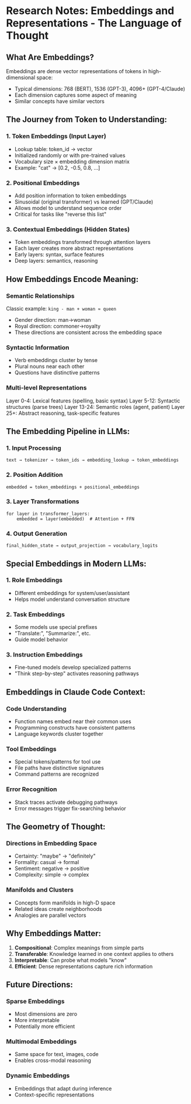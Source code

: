 # Research Notes: Embeddings and Representations - The Language of Thought

## What Are Embeddings?

Embeddings are dense vector representations of tokens in high-dimensional space:
- Typical dimensions: 768 (BERT), 1536 (GPT-3), 4096+ (GPT-4/Claude)
- Each dimension captures some aspect of meaning
- Similar concepts have similar vectors

## The Journey from Token to Understanding:

### 1. Token Embeddings (Input Layer)
- Lookup table: token_id → vector
- Initialized randomly or with pre-trained values
- Vocabulary size × embedding dimension matrix
- Example: "cat" → [0.2, -0.5, 0.8, ...]

### 2. Positional Embeddings
- Add position information to token embeddings
- Sinusoidal (original transformer) vs learned (GPT/Claude)
- Allows model to understand sequence order
- Critical for tasks like "reverse this list"

### 3. Contextual Embeddings (Hidden States)
- Token embeddings transformed through attention layers
- Each layer creates more abstract representations
- Early layers: syntax, surface features
- Deep layers: semantics, reasoning

## How Embeddings Encode Meaning:

### Semantic Relationships
Classic example: `king - man + woman ≈ queen`
- Gender direction: man→woman
- Royal direction: commoner→royalty
- These directions are consistent across the embedding space

### Syntactic Information
- Verb embeddings cluster by tense
- Plural nouns near each other
- Questions have distinctive patterns

### Multi-level Representations
Layer 0-4: Lexical features (spelling, basic syntax)
Layer 5-12: Syntactic structures (parse trees)
Layer 13-24: Semantic roles (agent, patient)
Layer 25+: Abstract reasoning, task-specific features

## The Embedding Pipeline in LLMs:

### 1. Input Processing
```
text → tokenizer → token_ids → embedding_lookup → token_embeddings
```

### 2. Position Addition
```
embedded = token_embeddings + positional_embeddings
```

### 3. Layer Transformations
```
for layer in transformer_layers:
    embedded = layer(embedded)  # Attention + FFN
```

### 4. Output Generation
```
final_hidden_state → output_projection → vocabulary_logits
```

## Special Embeddings in Modern LLMs:

### 1. Role Embeddings
- Different embeddings for system/user/assistant
- Helps model understand conversation structure

### 2. Task Embeddings
- Some models use special prefixes
- "Translate:", "Summarize:", etc.
- Guide model behavior

### 3. Instruction Embeddings
- Fine-tuned models develop specialized patterns
- "Think step-by-step" activates reasoning pathways

## Embeddings in Claude Code Context:

### Code Understanding
- Function names embed near their common uses
- Programming constructs have consistent patterns
- Language keywords cluster together

### Tool Embeddings
- Special tokens/patterns for tool use
- File paths have distinctive signatures
- Command patterns are recognized

### Error Recognition
- Stack traces activate debugging pathways
- Error messages trigger fix-searching behavior

## The Geometry of Thought:

### Directions in Embedding Space
- Certainty: "maybe" → "definitely"
- Formality: casual → formal
- Sentiment: negative → positive
- Complexity: simple → complex

### Manifolds and Clusters
- Concepts form manifolds in high-D space
- Related ideas create neighborhoods
- Analogies are parallel vectors

## Why Embeddings Matter:

1. **Compositional**: Complex meanings from simple parts
2. **Transferable**: Knowledge learned in one context applies to others
3. **Interpretable**: Can probe what models "know"
4. **Efficient**: Dense representations capture rich information

## Future Directions:

### Sparse Embeddings
- Most dimensions are zero
- More interpretable
- Potentially more efficient

### Multimodal Embeddings
- Same space for text, images, code
- Enables cross-modal reasoning

### Dynamic Embeddings
- Embeddings that adapt during inference
- Context-specific representations
